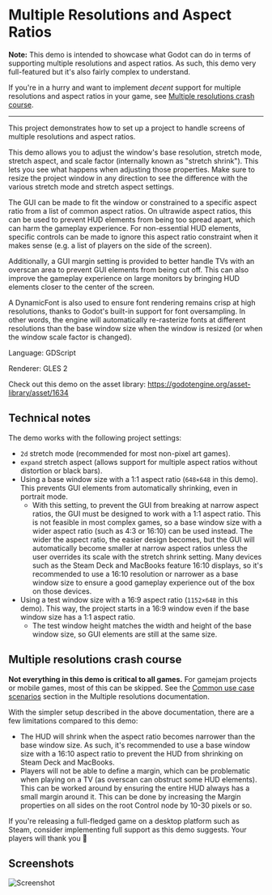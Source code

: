# Multiple Resolutions and Aspect Ratios

**Note:** This demo is intended to showcase what Godot can do in terms of
supporting multiple resolutions and aspect ratios. As such, this demo very
full-featured but it's also fairly complex to understand.

If you're in a hurry and want to implement *decent* support for multiple
resolutions and aspect ratios in your game, see [Multiple resolutions crash
course](#multiple-resolutions-crash-course).

___

This project demonstrates how to set up a project to handle screens of multiple
resolutions and aspect ratios.

This demo allows you to adjust the window's base resolution, stretch mode,
stretch aspect, and scale factor (internally known as "stretch shrink"). This
lets you see what happens when adjusting those properties. Make sure to resize
the project window in any direction to see the difference with the various
stretch mode and stretch aspect settings.

The GUI can be made to fit the window or constrained to a specific aspect ratio
from a list of common aspect ratios. On ultrawide aspect ratios, this can be
used to prevent HUD elements from being too spread apart, which can harm the
gameplay experience. For non-essential HUD elements, specific controls can be
made to ignore this aspect ratio constraint when it makes sense (e.g. a list of
players on the side of the screen).

Additionally, a GUI margin setting is provided to better handle TVs with an
overscan area to prevent GUI elements from being cut off. This can also improve
the gameplay experience on large monitors by bringing HUD elements closer to the
center of the screen.

A DynamicFont is also used to ensure font rendering remains crisp at high
resolutions, thanks to Godot's built-in support for font oversampling. In other
words, the engine will automatically re-rasterize fonts at different resolutions
than the base window size when the window is resized (or when the window scale
factor is changed).

Language: GDScript

Renderer: GLES 2

Check out this demo on the asset library: https://godotengine.org/asset-library/asset/1634

## Technical notes

The demo works with the following project settings:

- `2d` stretch mode (recommended for most non-pixel art games).
- `expand` stretch aspect (allows support for multiple aspect ratios without
  distortion or black bars).
- Using a base window size with a 1:1 aspect ratio (`648×648` in this demo).
  This prevents GUI elements from automatically shrinking, even in portrait
  mode.
  - With this setting, to prevent the GUI from breaking at narrow aspect ratios,
    the GUI must be designed to work with a 1:1 aspect ratio. This is not
    feasible in most complex games, so a base window size with a wider aspect
    ratio (such as 4:3 or 16:10) can be used instead. The wider the aspect
    ratio, the easier design becomes, but the GUI will automatically become
    smaller at narrow aspect ratios unless the user overrides its scale with the
    stretch shrink setting. Many devices such as the Steam Deck and MacBooks
    feature 16:10 displays, so it's recommended to use a 16:10 resolution or
    narrower as a base window size to ensure a good gameplay experience out of
    the box on those devices.
- Using a test window size with a 16:9 aspect ratio (`1152×648` in this demo).
  This way, the project starts in a 16:9 window even if the base window size has
  a 1:1 aspect ratio.
  - The test window height matches the width and height of the base window size,
    so GUI elements are still at the same size.

## Multiple resolutions crash course

**Not everything in this demo is critical to all games.** For gamejam projects or mobile games, most of this can be skipped.
See the [Common use case scenarios](https://docs.godotengine.org/en/stable/tutorials/rendering/multiple_resolutions.html#common-use-case-scenarios)
section in the Multiple resolutions documentation.

With the simpler setup described in the above documentation, there are a few
limitations compared to this demo:

- The HUD will shrink when the aspect ratio becomes narrower than the base
  window size. As such, it's recommended to use a base window size with a 16:10
  aspect ratio to prevent the HUD from shrinking on Steam Deck and MacBooks.
- Players will not be able to define a margin, which can be problematic when
  playing on a TV (as overscan can obstruct some HUD elements). This can be
  worked around by ensuring the entire HUD always has a small margin around it.
  This can be done by increasing the Margin properties on all sides on the root
  Control node by 10-30 pixels or so.

If you're releasing a full-fledged game on a desktop platform such as Steam,
consider implementing full support as this demo suggests. Your players will
thank you :slightly_smiling_face:

## Screenshots

![Screenshot](screenshots/multiple_resolutions.png)
